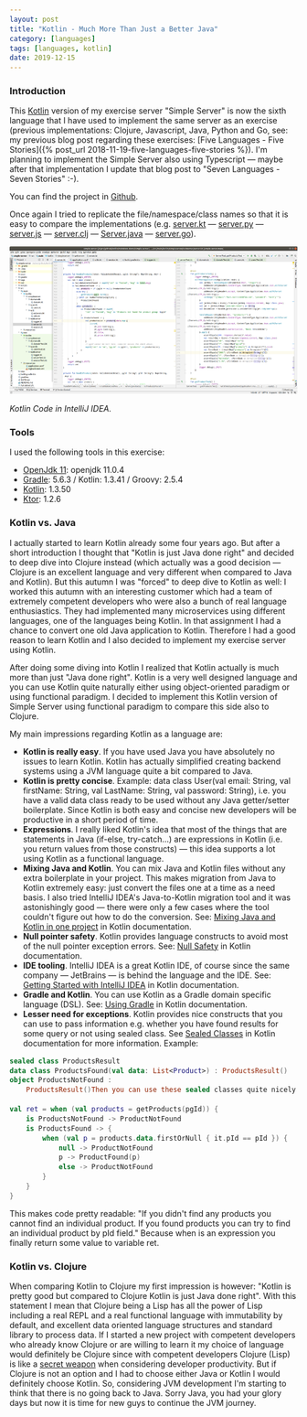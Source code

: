 ```yaml
---
layout: post
title: "Kotlin - Much More Than Just a Better Java"
category: [languages]
tags: [languages, kotlin]
date: 2019-12-15
---
```


### Introduction

This [Kotlin](https://kotlinlang.org/) version of my exercise server "Simple Server" is now the sixth language that I have used to implement the same server as an exercise (previous implementations: Clojure, Javascript, Java, Python and Go, see: my previous blog post regarding these exercises: [Five Languages - Five Stories]({% post_url 2018-11-19-five-languages-five-stories %}). I'm planning to implement the Simple Server also using Typescript — maybe after that implementation I update that blog post to "Seven Languages - Seven Stories" :-).

You can find the project in [Github](https://github.com/karimarttila/kotlin/tree/master/webstore-demo/simple-server).

Once again I tried to replicate the file/namespace/class names so that it is easy to compare the implementations (e.g. [server.kt](https://github.com/karimarttila/kotlin/blob/master/webstore-demo/simple-server/src/main/kotlin/simpleserver/webserver/server.kt) — [server.py](https://github.com/karimarttila/python/blob/master/webstore-demo/simple-server/simpleserver/webserver/server.py) — [server.js](https://github.com/karimarttila/javascript/blob/master/webstore-demo/simple-server/src/webserver/server.js) — [server.clj](https://github.com/karimarttila/clojure/blob/master/clj-ring-cljs-reagent-demo/simple-server/src/simpleserver/webserver/server.clj) — [Server.java](https://github.com/karimarttila/java/blob/master/webstore-demo/simple-server/src/main/java/simpleserver/webserver/Server.java) — [server.go](https://github.com/karimarttila/go/blob/master/simpleserver/app/webserver/server.go)).

![](/img/2019-12-15-kotlin-much-more-than-just-a-better-java_img_1.png)

*Kotlin Code in IntelliJ IDEA.*

### Tools

I used the following tools in this exercise:

* [OpenJdk 11](http://openjdk.java.net/): openjdk 11.0.4
* [Gradle](https://gradle.org/): 5.6.3 / Kotlin: 1.3.41 / Groovy: 2.5.4
* [Kotlin](https://kotlinlang.org/): 1.3.50
* [Ktor](https://ktor.io/): 1.2.6


### Kotlin vs. Java

I actually started to learn Kotlin already some four years ago. But after a short introduction I thought that "Kotlin is just Java done right" and decided to deep dive into Clojure instead (which actually was a good decision — Clojure is an excellent language and very different when compared to Java and Kotlin). But this autumn I was "forced" to deep dive to Kotlin as well: I worked this autumn with an interesting customer which had a team of extremely competent developers who were also a bunch of real language enthusiastics. They had implemented many microservices using different languages, one of the languages being Kotlin. In that assignment I had a chance to convert one old Java application to Kotlin. Therefore I had a good reason to learn Kotlin and I also decided to implement my exercise server using Kotlin.

After doing some diving into Kotlin I realized that Kotlin actually is much more than just "Java done right". Kotlin is a very well designed language and you can use Kotlin quite naturally either using object-oriented paradigm or using functional paradigm. I decided to implement this Kotlin version of Simple Server using functional paradigm to compare this side also to Clojure.

My main impressions regarding Kotlin as a language are:

* **Kotlin is really easy**. If you have used Java you have absolutely no issues to learn Kotlin. Kotlin has actually simplified creating backend systems using a JVM language quite a bit compared to Java.
* **Kotlin is pretty concise**. Example: data class User(val email: String, val firstName: String, val LastName: String, val password: String), i.e. you have a valid data class ready to be used without any Java getter/setter boilerplate. Since Kotlin is both easy and concise new developers will be productive in a short period of time.
* **Expressions**. I really liked Kotlin's idea that most of the things that are statements in Java (if-else, try-catch…) are expressions in Kotlin (i.e. you return values from those constructs) — this idea supports a lot using Kotlin as a functional language.
* **Mixing Java and Kotlin**. You can mix Java and Kotlin files without any extra boilerplate in your project. This makes migration from Java to Kotlin extremely easy: just convert the files one at a time as a need basis. I also tried IntelliJ IDEA's Java-to-Kotlin migration tool and it was astonishingly good — there were only a few cases where the tool couldn't figure out how to do the conversion. See: [Mixing Java and Kotlin in one project](https://kotlinlang.org/docs/tutorials/mixing-java-kotlin-intellij.html) in Kotlin documentation.
* **Null pointer safety**. Kotlin provides language constructs to avoid most of the null pointer exception errors. See: [Null Safety](https://kotlinlang.org/docs/reference/null-safety.html) in Kotlin documentation.
* **IDE tooling**. IntelliJ IDEA is a great Kotlin IDE, of course since the same company — JetBrains — is behind the language and the IDE. See: [Getting Started with IntelliJ IDEA](https://kotlinlang.org/docs/tutorials/getting-started.html) in Kotlin documentation.
* **Gradle and Kotlin**. You can use Kotlin as a Gradle domain specific language (DSL). See: [Using Gradle](https://kotlinlang.org/docs/reference/using-gradle.html) in Kotlin documentation.
* **Lesser need for exceptions**. Kotlin provides nice constructs that you can use to pass information e.g. whether you have found results for some query or not using sealed class. See [Sealed Classes](https://kotlinlang.org/docs/reference/sealed-classes.html) in Kotlin documentation for more information. Example:

```kotlin
sealed class ProductsResult
data class ProductsFound(val data: List<Product>) : ProductsResult()
object ProductsNotFound :
    ProductsResult()Then you can use these sealed classes quite nicely to process various happy-day scenarios and exceptional scenarios, example:

val ret = when (val products = getProducts(pgId)) {
    is ProductsNotFound -> ProductNotFound
    is ProductsFound -> {
        when (val p = products.data.firstOrNull { it.pId == pId }) {
            null -> ProductNotFound
            p -> ProductFound(p)
            else -> ProductNotFound
        }
    }
}
```

 This makes code pretty readable: "If you didn't find any products you cannot find an individual product. If you found products you can try to find an individual product by pId field." Because when is an expression you finally return some value to variable ret.

### Kotlin vs. Clojure

When comparing Kotlin to Clojure my first impression is however: "Kotlin is pretty good but compared to Clojure Kotlin is just Java done right". With this statement I mean that Clojure being a Lisp has all the power of Lisp including a real REPL and a real functional language with immutability by default, and excellent data oriented language structures and standard library to process data. If I started a new project with competent developers who already know Clojure or are willing to learn it my choice of language would definitely be Clojure since with competent developers Clojure (Lisp) is like a [secret weapon](http://www.paulgraham.com/avg.html) when considering developer productivity. But if Clojure is not an option and I had to choose either Java or Kotlin I would definitely choose Kotlin. So, considering JVM development I'm starting to think that there is no going back to Java. Sorry Java, you had your glory days but now it is time for new guys to continue the JVM journey.

  
